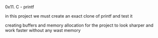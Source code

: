 0x11. C - printf

in this project we must create an exact clone of printf and test it

creating buffers and memory allocation for the project to look sharper and work faster without any wast memory
